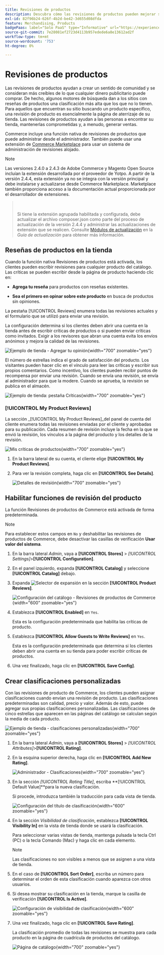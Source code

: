 ```yaml
---
title: Revisiones de productos
description: Descubra cómo las revisiones de productos pueden mejorar su tienda y dar más credibilidad a sus productos.
exl-id: 82f96b24-626f-4b2d-be42-3d655d08dfda
feature: Merchandising, Products
badgePaas: label="Solo PaaS" type="Informative" url="https://experienceleague.adobe.com/en/docs/commerce/user-guides/product-solutions" tooltip="Se aplica solo a proyectos de Adobe Commerce en la nube (infraestructura PaaS administrada por Adobe) y a proyectos locales."
source-git-commit: 7e28081ef2723d4113b957edede6a8e13612ad2f
workflow-type: tm+mt
source-wordcount: '753'
ht-degree: 0%

---
```


# Revisiones de productos

Las revisiones de productos ayudan a crear un sentido de comunidad y se consideran más creíbles de lo que cualquier dinero publicitario puede comprar. De hecho, algunos motores de búsqueda dan a los sitios con reseñas de productos una clasificación más alta que los que no lo tienen. Para aquellos que encuentran su sitio buscando un producto específico, una revisión de producto es esencialmente la página de aterrizaje de su tienda. Las revisiones de productos ayudan a las personas a encontrar su tienda, mantenerlas comprometidas y, a menudo, generar ventas.

Commerce incluye una función nativa de revisiones de productos que puede administrar desde el administrador. También puede usar una extensión de [Commerce Marketplace](../getting-started/commerce-marketplace.md) para usar un sistema de administración de revisiones alojado.

>[!NOTE]
>
>Las versiones 2.4.0 a 2.4.3 de Adobe Commerce y Magento Open Source incluían la extensión desarrollada por el proveedor de Yotpo. A partir de la versión 2.4.4, esta extensión ya no se integra con la versión principal y debe instalarse y actualizarse desde Commerce Marketplace. Marketplace también proporciona acceso a la documentación actual proporcionada por el desarrollador de extensiones.
>><br><br>
>>Si tiene la extensión agrupada habilitada y configurada, debe actualizar el archivo composer.json como parte del proceso de actualización de la versión 2.4.4 y administrar las actualizaciones de extensión que se realicen. Consulte [Módulos de actualización](https://experienceleague.adobe.com/docs/commerce-operations/upgrade-guide/modules/upgrade.html) en la _Guía de actualización_ para obtener más información.

## Reseñas de productos en la tienda

Cuando la función nativa Revisiones de productos está activada, los clientes pueden escribir revisiones para cualquier producto del catálogo. Las críticas se pueden escribir desde la página de producto haciendo clic en:

- **Agrega tu reseña** para productos con reseñas existentes.

- **Sea el primero en opinar sobre este producto** en busca de productos sin opiniones.

La pestaña [!UICONTROL Reviews] enumera todas las revisiones actuales y el formulario que se utilizó para enviar una revisión.

La configuración determina si los clientes deben abrir una cuenta en la tienda antes de escribir críticas de productos o si pueden enviar críticas como invitados. Exigir a los revisores que abran una cuenta evita los envíos anónimos y mejora la calidad de las revisiones.

![Ejemplo de tienda - Agregar tu opinión](./assets/storefront-review-this-product.png){width="700" zoomable="yes"}

El número de estrellas indica el grado de satisfacción del producto. Los visitantes pueden hacer clic en el vínculo para leer las críticas y escribir sus propios comentarios. Como incentivo, los clientes pueden recibir puntos de recompensa por enviar una revisión. Cuando se envía una revisión, se envía al administrador para que la modere. Cuando se aprueba, la revisión se publica en el almacén.

![Ejemplo de tienda: pestaña Críticas](./assets/storefront-reviews-tab.png){width="700" zoomable="yes"}

### [!UICONTROL My Product Reviews]

La sección _[!UICONTROL My Product Reviews]_del panel de cuenta del cliente enumera todas las revisiones enviadas por el cliente y aprobadas para su publicación. Cada resumen de revisión incluye la fecha en la que se envió la revisión, los vínculos a la página del producto y los detalles de la revisión.

![Mis críticas de productos](./assets/account-dashboard-my-product-reviews.png){width="700" zoomable="yes"}

1. En la barra lateral de su cuenta, el cliente elige **[!UICONTROL My Product Reviews]**.

1. Para ver la revisión completa, haga clic en **[!UICONTROL See Details]**.

   ![Detalles de revisión](./assets/account-dashboard-my-product-reviews-details.png){width="700" zoomable="yes"}

## Habilitar funciones de revisión del producto

La función Revisiones de productos de Commerce está activada de forma predeterminada.

>[!NOTE]
>
>Para establecer estos campos en `No` y deshabilitar las revisiones de productos de Commerce, debe desactivar las casillas de verificación **Usar valor del sistema**.

1. En la barra lateral _Admin_, vaya a **[!UICONTROL Stores]** > _[!UICONTROL Settings]_>**[!UICONTROL Configuration]**.

1. En el panel izquierdo, expanda **[!UICONTROL Catalog]** y seleccione **[!UICONTROL Catalog]** debajo.

1. Expanda ![Selector de expansión](../assets/icon-display-expand.png) en la sección **[!UICONTROL Product Reviews]**.

   ![Configuración del catálogo - Revisiones de productos de Commerce](../configuration-reference/catalog/assets/catalog-product-reviews.png){width="600" zoomable="yes"}

1. Establezca **[!UICONTROL Enabled]** en `Yes`.

   Esta es la configuración predeterminada que habilita las críticas de producto.

1. Establezca **[!UICONTROL Allow Guests to Write Reviews]** en `Yes`.

   Esta es la configuración predeterminada que determina si los clientes deben abrir una cuenta en su tienda para poder escribir críticas de productos.

1. Una vez finalizado, haga clic en **[!UICONTROL Save Config]**.

## Crear clasificaciones personalizadas

Con las revisiones de producto de Commerce, los clientes pueden asignar clasificaciones cuando envían una revisión de producto. Las clasificaciones predeterminadas son calidad, precio y valor. Además de esto, puede agregar sus propias clasificaciones personalizadas. Las clasificaciones de cinco estrellas que aparecen en las páginas del catálogo se calculan según la media de cada producto.

![Ejemplo de tienda - clasificaciones personalizadas](./assets/attribute-custom-ratings-review.png){width="700" zoomable="yes"}

1. En la barra lateral _Admin_, vaya a **[!UICONTROL Stores]** > _[!UICONTROL Attributes]_>**[!UICONTROL Rating]**.

1. En la esquina superior derecha, haga clic en **[!UICONTROL Add New Rating]**.

   ![Administrador - Clasificaciones](./assets/product-reviews-rating.png){width="700" zoomable="yes"}

1. En la sección _[!UICONTROL Rating Title]_, escriba **[!UICONTROL Default Value]**para la nueva clasificación.

   Si procede, introduzca también la traducción para cada vista de tienda.

   ![Configuración del título de clasificación](./assets/product-rating-title.png){width="600" zoomable="yes"}

1. En la sección _Visibilidad de clasificación_, establezca **[!UICONTROL Visibility In]** en la vista de tienda donde se usará la clasificación.

   Para seleccionar varias vistas de tienda, mantenga pulsada la tecla Ctrl (PC) o la tecla Comando (Mac) y haga clic en cada elemento.

   >[!NOTE]
   >
   >Las clasificaciones no son visibles a menos que se asignen a una vista de tienda.

1. En el caso de **[!UICONTROL Sort Order]**, escriba un número para determinar el orden de esta clasificación cuando aparezca con otros usuarios.

1. Si desea mostrar su clasificación en la tienda, marque la casilla de verificación **[!UICONTROL Is Active]**.

   ![Configuración de visibilidad de clasificación](./assets/product-rating-visibility.png){width="600" zoomable="yes"}

1. Una vez finalizado, haga clic en **[!UICONTROL Save Rating]**.

   La clasificación promedio de todas las revisiones se muestra para cada producto en la página de cuadrícula de productos del catálogo.

   ![Página de catálogo](./assets/catalog-rating-page.png){width="700" zoomable="yes"}
